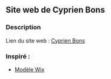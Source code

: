 ## Site web de Cyprien Bons

### Description
Lien du site web : [Cyprien Bons](https://webinfo.iutmontp.univ-montp2.fr/~bonsc/Cyprien_BONS/contact.html)

### Inspiré : 
- [Modèle Wix](https://bonscyprien4.wixsite.com/portfolio?rc=test-site)